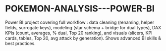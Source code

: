 # POKEMON-ANALYSIS---POWER-BI
Power BI project covering full workflow : data cleaning (renaming, helper fields, surrogate keys), modeling (star schema + bridge for dual types), DAX KPIs (count, averages, % dual, Top 20 ranking), and visuals (slicers, KPI cards, tables, Top 20, avg attack by generation). Shows advanced BI skills &amp; best practices.
